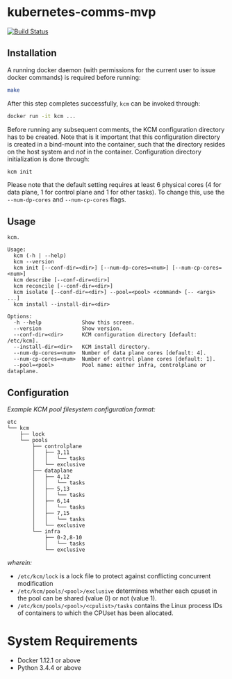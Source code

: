 # kubernetes-comms-mvp

[![Build Status](https://travis-ci.com/intelsdi-x/kubernetes-comms-mvp.svg?token=ajyZ5osyX5HNjsUu5muj&branch=master)](https://travis-ci.com/intelsdi-x/kubernetes-comms-mvp)

## Installation

A running docker daemon (with permissions for the current user to issue docker commands) is required before running:

```bash
make
```

After this step completes successfully, `kcm` can be invoked through:

```bash
docker run -it kcm ...
```

Before running any subsequent comments, the KCM configuration directory has to be created.
Note that is it important that this configuration directory is created in a bind-mount into the container,
such that the directory resides on the host system and _not_ in the container.
Configuration directory initialization is done through:

```bash
kcm init
```

Please note that the default setting requires at least 6 physical cores (4 for data plane, 1 for control plane and 1 for other tasks).
To change this, use the `--num-dp-cores` and `--num-cp-cores` flags.

## Usage

```
kcm.

Usage:
  kcm (-h | --help)
  kcm --version
  kcm init [--conf-dir=<dir>] [--num-dp-cores=<num>] [--num-cp-cores=<num>]
  kcm describe [--conf-dir=<dir>]
  kcm reconcile [--conf-dir=<dir>]
  kcm isolate [--conf-dir=<dir>] --pool=<pool> <command> [-- <args> ...]
  kcm install --install-dir=<dir>

Options:
  -h --help             Show this screen.
  --version             Show version.
  --conf-dir=<dir>      KCM configuration directory [default: /etc/kcm].
  --install-dir=<dir>   KCM install directory.
  --num-dp-cores=<num>  Number of data plane cores [default: 4].
  --num-cp-cores=<num>  Number of control plane cores [default: 1].
  --pool=<pool>         Pool name: either infra, controlplane or dataplane.
```

## Configuration

_Example KCM pool filesystem configuration format:_

```
etc
└── kcm
    ├── lock
    └── pools
        ├── controlplane
        │   ├── 3,11
        │   │   └── tasks
        │   └── exclusive
        ├── dataplane
        │   ├── 4,12
        │   │   └── tasks
        │   ├── 5,13
        │   │   └── tasks
        │   ├── 6,14
        │   │   └── tasks
        │   ├── 7,15
        │   │   └── tasks
        │   └── exclusive
        └── infra
            ├── 0-2,8-10
            │   └── tasks
            └── exclusive
```

_wherein:_

- `/etc/kcm/lock` is a lock file to protect against conflicting
  concurrent modification
- `/etc/kcm/pools/<pool>/exclusive` determines whether each cpuset in
  the pool can be shared (value 0) or not (value 1).
- `/etc/kcm/pools/<pool>/<cpulist>/tasks` contains the Linux process IDs
  of containers to which the CPUset has been allocated.


# System Requirements

 - Docker 1.12.1 or above
 - Python 3.4.4 or above
